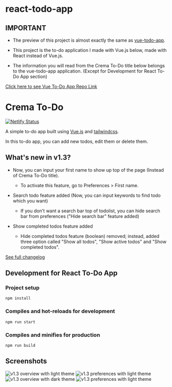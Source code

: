 # react-todo-app

## IMPORTANT

- The preview of this project is almost exactly the same as [vue-todo-app](https://github.com/ubeydeozdmr/vue-todo-app).

- This project is the to-do application I made with Vue.js below, made with React instead of Vue.js.

- The information you will read from the Crema To-Do title below belongs to the vue-todo-app application. (Except for Development for React To-Do App section)

[Click here to see Vue To-Do App Repo Link](https://github.com/ubeydeozdmr/vue-todo-app)

# Crema To-Do

[![Netlify Status](https://api.netlify.com/api/v1/badges/c77de7fb-32f0-462b-a8f4-f915b69861d5/deploy-status)](https://app.netlify.com/sites/crematodo/deploys)

A simple to-do app built using [Vue.js](https://vuejs.org) and [tailwindcss](https://tailwindcss.com).

In this to-do app, you can add new todos, edit them or delete them.

## What's new in v1.3?

- Now, you can input your first name to show up top of the page (Instead of Crema To-Do title).

  - To activate this feature, go to Preferences > First name.

- Search todo feature added (Now, you can input keywords to find todo which you want)

  - If you don't want a search bar top of todolist, you can hide search bar from preferences ("Hide search bar" feature added)

- Show completed todos feature added

  - Hide completed todos feature (boolean) removed; instead, added three option called "Show all todos", "Show active todos" and "Show completed todos".

[See full changelog](./changelog.md)

## Development for React To-Do App

### Project setup

```
npm install
```

### Compiles and hot-reloads for development

```
npm run start
```

### Compiles and minifies for production

```
npm run build
```

## Screenshots

![v1.3 overview with light theme](https://raw.githubusercontent.com/ubeydeozdmr/vue-todo-app/main/screenshots/v1.3-overview-light.png)
![v1.3 preferences with light theme](https://raw.githubusercontent.com/ubeydeozdmr/vue-todo-app/main/screenshots/v1.3-preferences-light.png)
![v1.3 overview with dark theme](https://raw.githubusercontent.com/ubeydeozdmr/vue-todo-app/main/screenshots/v1.3-overview-dark.png)
![v1.3 preferences with light theme](https://raw.githubusercontent.com/ubeydeozdmr/vue-todo-app/main/screenshots/v1.3-preferences-dark.png)
